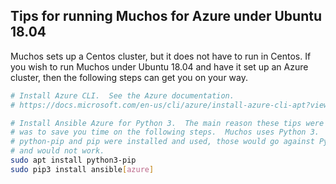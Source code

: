 Tips for running Muchos for Azure under Ubuntu 18.04
----------------------------------------------------

Muchos sets up a Centos cluster, but it does not have to run in Centos.  If you
wish to run Muchos under Ubuntu 18.04 and have it set up an Azure cluster, then
the following steps can get you on your way.

```bash
# Install Azure CLI.  See the Azure documentation.
# https://docs.microsoft.com/en-us/cli/azure/install-azure-cli-apt?view=azure-cli-latest

# Install Ansible Azure for Python 3.  The main reason these tips were written
# was to save you time on the following steps.  Muchos uses Python 3.  If
# python-pip and pip were installed and used, those would go against Python 2
# and would not work.
sudo apt install python3-pip
sudo pip3 install ansible[azure]
```

